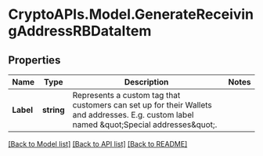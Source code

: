 # CryptoAPIs.Model.GenerateReceivingAddressRBDataItem

## Properties

Name | Type | Description | Notes
------------ | ------------- | ------------- | -------------
**Label** | **string** | Represents a custom tag that customers can set up for their Wallets and addresses. E.g. custom label named \&quot;Special addresses\&quot;. | 

[[Back to Model list]](../README.md#documentation-for-models) [[Back to API list]](../README.md#documentation-for-api-endpoints) [[Back to README]](../README.md)

